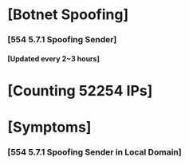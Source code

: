 # [Botnet Spoofing]
### [554 5.7.1 Spoofing Sender]
#### [Updated every 2~3 hours]

# [Counting 52254 IPs]

# [Symptoms] 
###   [554 5.7.1 Spoofing Sender in Local Domain]
